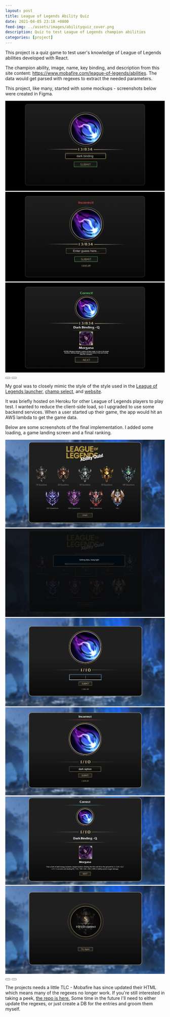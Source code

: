 ```yaml
---
layout: post
title: League of Legends Ability Quiz
date: 2021-04-05 23:18 +0800
feed-img: ../assets/images/abilityquiz_cover.png
description: Quiz to test League of Legends champion abilities 
categories: [project]
---
```


This project is a quiz game to test user's knowledge of League of Legends abilities developed with React. 

The champion ability, image, name, key binding, and description from this site content: <a href="https://www.mobafire.com/league-of-legends/abilities">https://www.mobafire.com/league-of-legends/abilities</a>. The data would get parsed with regexes to extract the needed parameters. 

This project, like many, started with some mockups - screenshots below were created in Figma. 

<div class="siema">
    <img src="/assets/images/AbilityQuiz-Main.png" alt="Mockup of League of Legends Ability Quiz"/>
    <img src="/assets/images/AbilityQuiz-Incorrect.png" alt="Mockup of League of Legends Ability Quiz"/>
    <img src="/assets/images/AbilityQuiz-Correct.png" alt="Mockup of League of Legends Ability Quiz"/>
</div>
<div class="gallery-button-container center">
    <button class="prev center gallery-button"><i class="fas fa-backward" aria-hidden="true"></i></button>
    <button class="next center gallery-button"><i class="fas fa-forward" aria-hidden="true"></i></button>
</div>

My goal was to closely mimic the style of the style used in the <a href="https://miro.medium.com/v2/resize:fit:4800/format:webp/1*NxkLhUAk5y5qiDRhdt89pQ.png">League of Legends launcher</a>, <a href="https://images2.minutemediacdn.com/image/upload/c_fill,w_912,h_516,f_auto,q_auto,g_auto/shape/cover/sport/5afde7387134f68573000003.png">champ select</a>, and <a href="https://na.leagueoflegends.com/en-us/">website</a>. 

It was briefly hosted on Heroku for other League of Legends players to play test. I wanted to reduce the client-side load, so I upgraded to use some backend services. When a user started up their game, the app would hit an AWS lambda to get the game data. 

Below are some screenshots of the final implementation. I added some loading, a game landing screen and a final ranking. 

<div class="siema">
    <img src="/assets/images/league-quiz-impl-1.png" alt="Landing screen of League of Legends Ability Quiz"/>
    <img src="/assets/images/league-quiz-impl-2.png" alt="Loading screen of League of Legends Ability Quiz"/>
    <img src="/assets/images/league-quiz-impl-3.png" alt="Game screen of League of Legends Ability Quiz"/>
    <img src="/assets/images/league-quiz-impl-4.png" alt="Game screen with incorrect guess of League of Legends Ability Quiz"/>
    <img src="/assets/images/league-quiz-impl-5.png" alt="Game screen with correct guess of League of Legends Ability Quiz"/>
    <img src="/assets/images/league-quiz-impl-6.png" alt="Final score screen of of League of Legends Ability Quiz"/>
</div>
<div class="gallery-button-container center">
    <button class="prev center gallery-button"><i class="fas fa-backward" aria-hidden="true"></i></button>
    <button class="next center gallery-button"><i class="fas fa-forward" aria-hidden="true"></i></button>
</div>

The projects needs a little TLC  - Mobafire has since updated their HTML which means many of the regexes no longer work. If you're still interested in taking a peek, <a href="https://github.com/smicklas/LeagueAbilityQuiz">the repo is here.</a> Some time in the future I'll need to either update the regexes, or just create a DB for the entries and groom them myself. 
